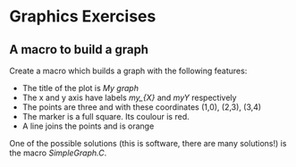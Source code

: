 # Graphics Exercises

## A macro to build a graph
Create a macro which builds a graph with the following features:
- The title of the plot is *My graph*
- The x and y axis have labels *my_{X}* and *myY* respectively
- The points are three and with these coordinates (1,0), (2,3), (3,4)
- The marker is a full square. Its coulour is red.
- A line joins the points and is orange

One of the possible solutions (this is software, there are many solutions!) is the macro *SimpleGraph.C*.

